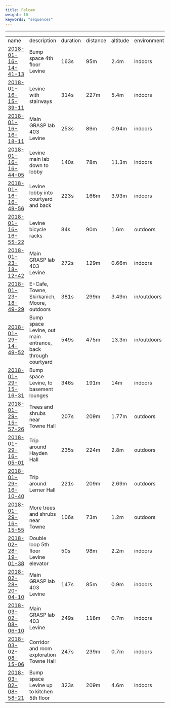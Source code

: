 ```yaml
---
title: Falcam
weight: 10
keywords: "sequences"
---
```

---
<table>
<tr>
<td>name</td><td>description</td><td>duration</td><td>distance</td><td>altitude</td><td>environment</td><td>tags</td>
</tr>
<tr>
<td><a href="/grasp_multicam/sequences/falcam/2018-01-16/2018-01-16#2018-01-16-14-41-13">2018-01-16-14-41-13</a></td>
<td>Bump space 4th floor Levine</td> <td>163s</td><td>95m</td><td>2.4m</td><td>indoors</td><td>no</td>
</tr>
<tr>
<td><a href="/grasp_multicam/sequences/falcam/2018-01-16/2018-01-16#2018-01-16-15-39-11">2018-01-16-15-39-11</a></td>
<td>Levine with stairways</td><td>314s</td><td>227m</td><td>5.4m</td><td>indoors</td><td>no</td>
</tr>
<tr>
<td><a href="/grasp_multicam/sequences/falcam/2018-01-16/2018-01-16#2018-01-16-16-18-11">2018-01-16-16-18-11</a></td>
<td>Main GRASP lab 403 Levine</td> <td>253s</td><td>89m</td><td>0.94m</td><td>indoors</td><td>no</td>
</tr>
<tr>
<td><a href="/grasp_multicam/sequences/falcam/2018-01-16/2018-01-16#2018-01-16-16-44-05">2018-01-16-16-44-05</a> </td>
<td>Levine main lab down to lobby</td> <td>140s</td><td>78m</td><td>11.3m</td><td>indoors</td><td>no</td>
</tr>
<tr>
<td><a href="/grasp_multicam/sequences/falcam/2018-01-16/2018-01-16#2018-01-16-16-49-56">2018-01-16-16-49-56</a> </td>
<td>Levine lobby into courtyard and back</td> <td>223s</td><td>166m</td><td>3.93m</td><td>indoors</td><td>no</td>
</tr>
<tr>
<td><a href="/grasp_multicam/sequences/falcam/2018-01-16/2018-01-16#2018-01-16-16-55-22">2018-01-16-16-55-22</a> </td>
<td>Levine bicycle racks</td> <td>84s</td><td>90m</td><td>1.6m</td><td>outdoors</td><td>no</td>
</tr>
<tr>
<td><a href="/grasp_multicam/sequences/falcam/2018-01-23/2018-01-23#2018-01-23-18-12-42">2018-01-23-18-12-42</a> </td>
<td>Main GRASP lab 403 Levine</td> <td>272s</td><td>129m</td><td>0.66m</td><td>indoors</td><td>no</td>
</tr>
<tr>
<td><a href="/grasp_multicam/sequences/falcam/2018-01-23/2018-01-23#2018-01-23-18-49-29">2018-01-23-18-49-29</a> </td>
<td>E-Cafe, Towne, Skirkanich, Moore, outdoors</td><td>381s</td><td>299m</td><td>3.49m</td><td>in/outdoors</td><td>no</td>
</tr>
<tr>
<td><a href="/grasp_multicam/sequences/falcam/2018-01-29/2018-01-29#2018-01-29-14-49-52">2018-01-29-14-49-52</a></td>
<td>Bump space Levine, out main entrance, back through courtyard</td><td>549s</td><td>475m</td><td>13.3m</td><td>in/outdoors</td><td>no</td>
<tr>
<tr>
<td><a href="/grasp_multicam/sequences/falcam/2018-01-29/2018-01-29#2018-01-29-15-16-31">2018-01-29-15-16-31</a></td>
<td>Bump space Levine, to basement lounges</td><td>346s</td><td>191m</td><td>14m</td><td>indoors</td><td>no</td>
</tr>
<tr>
<td><a href="/grasp_multicam/sequences/falcam/2018-01-29/2018-01-29#2018-01-29-15-57-26">2018-01-29-15-57-26</a></td>
<td>Trees and shrubs near Towne Hall</td><td>207s</td><td>209m</td><td>1.77m</td><td>outdoors</td><td>no</td>
</tr>
<tr>
<td><a href="/grasp_multicam/sequences/falcam/2018-01-29/2018-01-29#2018-01-29-16-05-01">2018-01-29-16-05-01</a></td>
<td>Trip around Hayden Hall</td><td>235s</td><td>224m</td><td>2.8m</td><td>outdoors</td><td>no</td>
</tr>
<tr>
<td><a href="/grasp_multicam/sequences/falcam/2018-01-29/2018-01-29#2018-01-29-16-10-40">2018-01-29-16-10-40</a></td>
<td>Trip around Lerner Hall</td><td>221s</td><td>209m</td><td>2.69m</td><td>outdoors</td><td>no</td>
</tr>
<tr>
<td><a href="/grasp_multicam/sequences/falcam/2018-01-29/2018-01-29#2018-01-29-16-15-55">2018-01-29-16-15-55</a></td>
<td>More trees and shrubs near Towne</td><td>106s</td><td>73m</td><td>1.2m</td><td>outdoors</td><td>no</td>
</tr>
<tr>
<td><a href="/grasp_multicam/sequences/falcam/2018-02-28/2018-02-28#2018-02-28-19-01-38">2018-02-28-19-01-38</a></td>
<td>Double loop 5th floor Levine elevator</td><td>50s</td><td>98m</td><td>2.2m</td><td>indoors</td><td>no</td>
</tr>
<tr>
<td><a href="/grasp_multicam/sequences/falcam/2018-02-28/2018-02-28#2018-02-28-20-04-10">2018-02-28-20-04-10</a></td>
<td>Main GRASP lab 403 Levine</td><td>147s</td><td>85m</td><td>0.9m</td><td>indoors</td><td>no</td>
</tr>
<tr>
<td><a href="/grasp_multicam/sequences/falcam/2018-03-02/2018-03-02#2018-03-02-08-06-10">2018-03-02-08-06-10</a></td>
<td>Main GRASP lab 403 Levine</td><td>249s</td><td>118m</td><td>0.7m</td><td>indoors</td><td>no</td>
</tr>
<tr>
<td><a href="/grasp_multicam/sequences/falcam/2018-03-02/2018-03-02#2018-03-02-08-15-06">2018-03-02-08-15-06</a></td>
<td>Corridor and room exploration Towne Hall</td><td>247s</td><td>239m</td><td>0.7m</td><td>indoors</td><td>no</td>
</tr>
<tr>
<td><a href="/grasp_multicam/sequences/falcam/2018-03-02/2018-03-02#2018-03-02-08-58-21">2018-03-02-08-58-21</a></td>
<td>Bump space Levine up to kitchen 5th floor</td><td>323s</td><td>209m</td><td>4.6m</td><td>indoors</td><td>no</td>
</tr>

</table>
